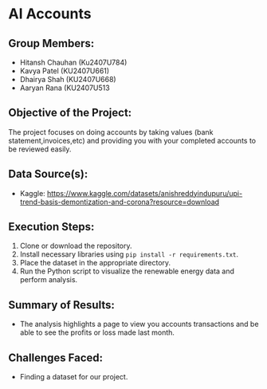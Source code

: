 # AI Accounts

## Group Members:
- Hitansh Chauhan (Ku2407U784)
- Kavya Patel (KU2407U661)
- Dhairya Shah (KU2407U668)
- Aaryan Rana (KU2407U513

## Objective of the Project:
The project focuses on doing accounts by taking values (bank statement,invoices,etc) and providing you with your completed accounts to be reviewed easily.


## Data Source(s):
- Kaggle: https://www.kaggle.com/datasets/anishreddyindupuru/upi-trend-basis-demontization-and-corona?resource=download
## Execution Steps:
1. Clone or download the repository.
2. Install necessary libraries using `pip install -r requirements.txt`.
3. Place the dataset in the appropriate directory.
4. Run the Python script to visualize the renewable energy data and perform analysis.

## Summary of Results:
- The analysis highlights a page to view you accounts transactions and be able to see the profits or loss made last month.

## Challenges Faced:
- Finding a dataset for our project.
